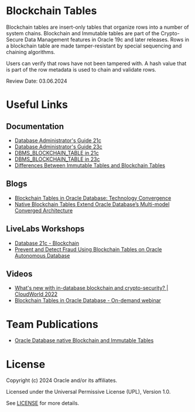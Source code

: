 # Blockchain Tables

Blockchain tables are insert-only tables that organize rows into a number of system chains. Blockchain and Immutable tables are part of the Crypto-Secure Data Management features in Oracle 19c and later releases. Rows in a blockchain table are made tamper-resistant by special sequencing and chaining algorithms. 

Users can verify that rows have not been tampered with. A hash value that is part of the row metadata is used to chain and validate rows.

Review Date: 03.06.2024

# Useful Links

## Documentation

- [Database Administrator's Guide 21c](https://docs.oracle.com/en/database/oracle/oracle-database/21/admin/managing-tables.html#GUID-707B02F5-E589-4C20-8E2E-5ED4F7888702)
- [Database Administrator's Guide 23c](https://docs.oracle.com/en/database/oracle/oracle-database/23/admin/managing-tables.html#GUID-707B02F5-E589-4C20-8E2E-5ED4F7888702)
- [DBMS_BLOCKCHAIN_TABLE in 21c](https://docs.oracle.com/en/database/oracle/oracle-database/21/arpls/dbms_blockchain_table.html#GUID-8B000001-AE8B-42EA-8BF3-E590BCBA6657)
- [DBMS_BLOCKCHAIN_TABLE in 23c](https://docs.oracle.com/en/database/oracle/oracle-database/23/arpls/dbms_blockchain_table.html#GUID-8B000001-AE8B-42EA-8BF3-E590BCBA6657)
- [Differences Between Immutable Tables and Blockchain Tables](https://docs.oracle.com/en/database/oracle/oracle-database/21/admin/managing-tables.html#GUID-55B51BC2-6367-4728-87C2-C30E898DD6FD)

## Blogs

- [Blockchain Tables in Oracle Database: Technology Convergence](https://blogs.oracle.com/blockchain/post/blockchain-tables-in-oracle-database-technology-convergence)
- [Native Blockchain Tables Extend Oracle Database’s Multi-model Converged Architecture](https://blogs.oracle.com/blockchain/post/native-blockchain-tables-extend-oracle-databases-multi-model-converged-architecture)

## LiveLabs Workshops

- [Database 21c - Blockchain](https://apexapps.oracle.com/pls/apex/r/dbpm/livelabs/view-workshop?wid=746&clear=RR,180&session=11311967125302)
- [Prevent and Detect Fraud Using Blockchain Tables on Oracle Autonomous Database](https://apexapps.oracle.com/pls/apex/r/dbpm/livelabs/view-workshop?wid=875&clear=RR,180&session=11311967125302)

## Videos

- [What's new with in-database blockchain and crypto-security? | CloudWorld 2022](https://www.youtube.com/watch?v=6rcjornuDXU)
- [Blockchain Tables in Oracle Database - On-demand webinar](https://go.oracle.com/LP=111864?elqCampaignId=296036)

# Team Publications

- [Oracle Database native Blockchain and Immutable Tables](https://blogs.oracle.com/coretec/post/blockchain-or-immutable-tables)

# License

Copyright (c) 2024 Oracle and/or its affiliates.

Licensed under the Universal Permissive License (UPL), Version 1.0.

See [LICENSE](https://github.com/oracle-devrel/technology-engineering/blob/main/LICENSE) for more details.
